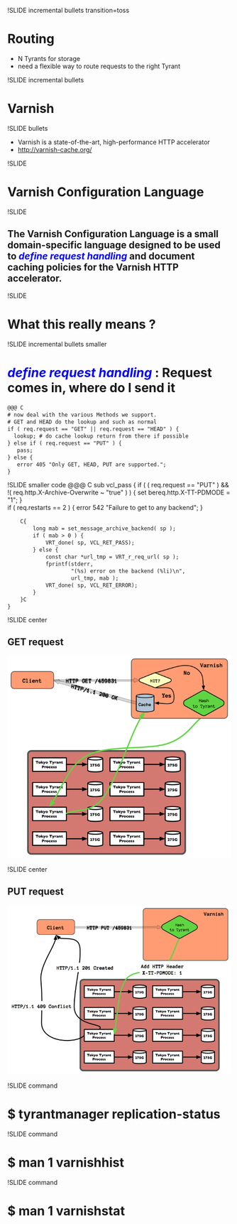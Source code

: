 !SLIDE incremental bullets transition=toss

# Routing #

* N Tyrants for storage
* need a flexible way to route requests to the right Tyrant

!SLIDE incremental bullets 

# Varnish #

!SLIDE bullets 

* Varnish is a state-of-the-art, high-performance HTTP accelerator
* <http://varnish-cache.org/>

!SLIDE

# Varnish Configuration Language #

!SLIDE

## The Varnish Configuration Language is a small domain-specific language designed to be used to <em style="color: blue;">define request handling</em> and document caching policies for the Varnish HTTP accelerator. ##

!SLIDE

# What this really means ? #

!SLIDE incremental bullets smaller
# <em style="color:blue;">define request handling</em> : Request comes in, where do I send it #


    @@@ C
    # now deal with the various Methods we support.  
    # GET and HEAD do the lookup and such as normal
    if ( req.request == "GET" || req.request == "HEAD" ) {
      lookup; # do cache lookup return from there if possible
    } else if ( req.request == "PUT" ) {
       pass;
    } else {
       error 405 "Only GET, HEAD, PUT are supported.";
    }


!SLIDE smaller code
    @@@ C
    sub vcl_pass {
        if ( ( req.request == "PUT" ) && 
            !( req.http.X-Archive-Overwrite ~ "true" ) ) { 
            set bereq.http.X-TT-PDMODE = "1";
        }   
        if ( req.restarts == 2 ) { 
            error 542 "Failure to get to any backend";
        }   

        C{  
            long mab = set_message_archive_backend( sp );
            if ( mab > 0 ) { 
                VRT_done( sp, VCL_RET_PASS);
            } else {
                const char *url_tmp = VRT_r_req_url( sp );
                fprintf(stderr, 
                        "(%s) error on the backend (%li)\n", 
                        url_tmp, mab );
                VRT_done( sp, VCL_RET_ERROR);
            }   
        }C  
    }

!SLIDE center
## GET request ##
![get-flow/get-flow.png](get-flow/get-flow.png)

!SLIDE center
## PUT request ##
![put-flow/put-flow.png](put-flow/put-flow.png)

!SLIDE command

# $ tyrantmanager replication-status # 

!SLIDE command

# $ man 1 varnishhist #

!SLIDE command

# $ man 1 varnishstat #
